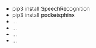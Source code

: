 - pip3 install SpeechRecognition
- pip3 install pocketsphinx
- ...
- ...
- ...
- ...

<!---
danil-112/danil-112 is a ✨ special ✨ repository because its `README.md` (this file) appears on your GitHub profile.
You can click the Preview link to take a look at your changes.
--->
